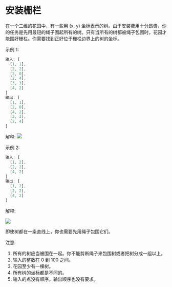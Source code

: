 # 安装栅栏

在一个二维的花园中，有一些用 (x, y) 坐标表示的树。由于安装费用十分昂贵，你的任务是先用最短的绳子围起所有的树。只有当所有的树都被绳子包围时，花园才能围好栅栏。你需要找到正好位于栅栏边界上的树的坐标。

示例 1:

```ts
输入: [
  [1, 1],
  [2, 2],
  [2, 0],
  [2, 4],
  [3, 3],
  [4, 2]
]
输出: [
  [1, 1],
  [2, 0],
  [4, 2],
  [3, 3],
  [2, 4]
]
```

解释:
![](https://assets.leetcode-cn.com/aliyun-lc-upload/uploads/2018/10/12/erect_the_fence_1.png)

示例 2:

```ts
输入: [
  [1, 2],
  [2, 2],
  [4, 2]
]
输出: [
  [1, 2],
  [2, 2],
  [4, 2]
]
```

解释:

![](https://assets.leetcode-cn.com/aliyun-lc-upload/uploads/2018/10/12/erect_the_fence_2.png)

即使树都在一条直线上，你也需要先用绳子包围它们。

注意:

1. 所有的树应当被围在一起。你不能剪断绳子来包围树或者把树分成一组以上。
2. 输入的整数在 0 到 100 之间。
3. 花园至少有一棵树。
4. 所有树的坐标都是不同的。
5. 输入的点没有顺序。输出顺序也没有要求。
